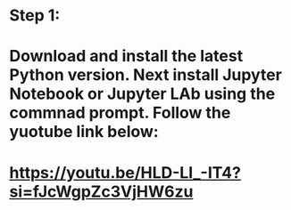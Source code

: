 # Step 1:
# Download and install the latest Python version. Next install Jupyter Notebook or Jupyter LAb using the commnad prompt. Follow the yuotube link below:
# https://youtu.be/HLD-Ll_-IT4?si=fJcWgpZc3VjHW6zu
